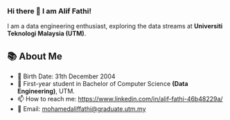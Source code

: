### Hi there 👋 I am Alif Fathi!

I am a data engineering enthusiast, exploring the data streams at **Universiti Teknologi Malaysia (UTM)**. 

## 📚 About Me
- 💬 Birth Date: 31th December 2004
- 🌱 First-year student in Bachelor of Computer Science **(Data Engineering)**, UTM.
- 📫 How to reach me: https://www.linkedin.com/in/alif-fathi-46b48229a/
- 🤝 Email: mohamedaliffathi@graduate.utm.my
